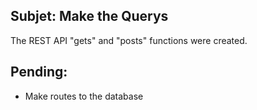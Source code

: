 ## Subjet: Make the Querys

The REST API "gets" and "posts" functions were created.

## Pending:
+ Make routes to the database
